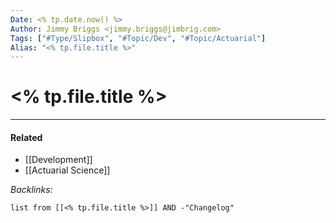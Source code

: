```yaml
---
Date: <% tp.date.now() %>
Author: Jimmy Briggs <jimmy.briggs@jimbrig.com>
Tags: ["#Type/Slipbox", "#Topic/Dev", "#Topic/Actuarial"]
Alias: "<% tp.file.title %>"
---
```


# <% tp.file.title %>

***

#### Related

- [[Development]]
- [[Actuarial Science]]


*Backlinks:*

```dataview
list from [[<% tp.file.title %>]] AND -"Changelog"
```